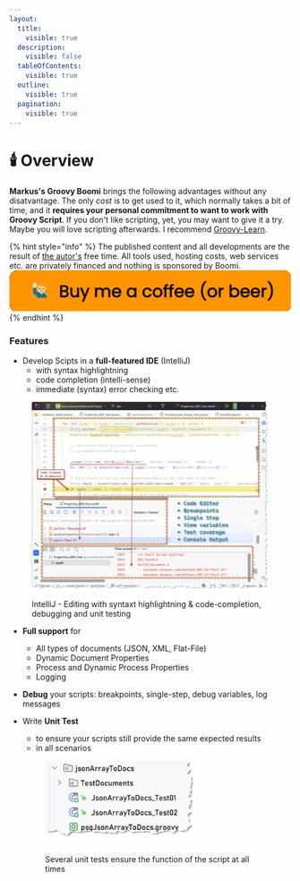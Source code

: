 ```yaml
---
layout:
  title:
    visible: true
  description:
    visible: false
  tableOfContents:
    visible: true
  outline:
    visible: true
  pagination:
    visible: true
---
```


# 🕯️ Overview

**Markus's Groovy Boomi** brings the following advantages without any disatvantage. The only _cost_ is to get used to it, which normally takes a bit of time, and it **requires your personal commitment to want to work with Groovy Script**. If you don't like scripting, yet, you may want to give it a try. Maybe you will love scripting afterwards. I recommend [Groovy-Learn](https://groovy-lang.org/learn.html).

{% hint style="info" %}
The published content and all developments are the result of [the autor's](https://mspro.gitbook.io/the-mspro-boomi-collection/v/markus-groovy-framework-for-boomi#about-the-autor) free time. All tools used, hosting costs, web services etc. are privately financed and nothing is sponsored by Boomi.\
[<img src="../.gitbook/assets/buyMeACoffee.png" alt="Need a sponsor - mspro, boomi" data-size="original">](https://www.buymeacoffee.com/mspro)
{% endhint %}

### Features

* Develop Scipts in a **full-featured IDE** (IntelliJ)
  * with syntax highlightning
  * code completion (intelli-sense)
  * immediate (syntax) error checking etc.

<figure><img src="../.gitbook/assets/image (2).png" alt=""><figcaption><p>IntelliJ - Editing with syntaxt highlightning &#x26; code-completion, debugging and unit testing</p></figcaption></figure>

* **Full support** for
  * All types of documents (JSON, XML, Flat-File)
  * Dynamic Document Properties
  * Process and Dynamic Process Properties
  * Logging
* **Debug** your scripts: breakpoints, single-step, debug variables, log messages
*   Write **Unit Test**

    * to ensure your scripts still provide the same expected results
    * in all scenarios

    <div align="left">

    <figure><img src="../.gitbook/assets/image (3).png" alt="" width="272"><figcaption><p>Several unit tests ensure the function of the script at all times</p></figcaption></figure>

    </div>
